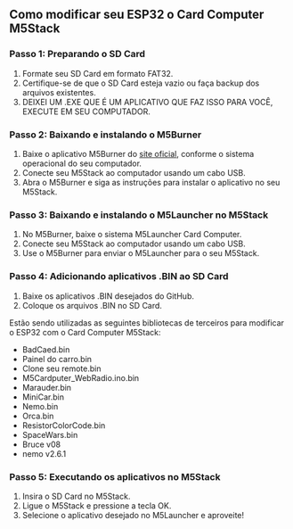 ## Como modificar seu ESP32 o Card Computer M5Stack

### Passo 1: Preparando o SD Card
1. Formate seu SD Card em formato FAT32.
2. Certifique-se de que o SD Card esteja vazio ou faça backup dos arquivos existentes.
3. DEIXEI UM .EXE QUE É UM APLICATIVO QUE FAZ ISSO PARA VOCÊ, EXECUTE EM SEU COMPUTADOR.

### Passo 2: Baixando e instalando o M5Burner
1. Baixe o aplicativo M5Burner do [site oficial](https://docs.m5stack.com/en/download), conforme o sistema operacional do seu computador.
2. Conecte seu M5Stack ao computador usando um cabo USB.
3. Abra o M5Burner e siga as instruções para instalar o aplicativo no seu M5Stack.

### Passo 3: Baixando e instalando o M5Launcher no M5Stack
1. No M5Burner, baixe o sistema M5Launcher Card Computer.
2. Conecte seu M5Stack ao computador usando um cabo USB.
3. Use o M5Burner para enviar o M5Launcher para o seu M5Stack.

### Passo 4: Adicionando aplicativos .BIN ao SD Card
1. Baixe os aplicativos .BIN desejados do GitHub.
2. Coloque os arquivos .BIN no SD Card.

Estão sendo utilizadas as seguintes bibliotecas de terceiros para modificar o ESP32 com o Card Computer M5Stack:
- BadCaed.bin
- Painel do carro.bin
- Clone seu remote.bin
- M5Cardputer_WebRadio.ino.bin
- Marauder.bin
- MiniCar.bin
- Nemo.bin
- Orca.bin
- ResistorColorCode.bin
- SpaceWars.bin
- Bruce v08
- nemo v2.6.1


### Passo 5: Executando os aplicativos no M5Stack
1. Insira o SD Card no M5Stack.
2. Ligue o M5Stack e pressione a tecla OK.
3. Selecione o aplicativo desejado no M5Launcher e aproveite!

